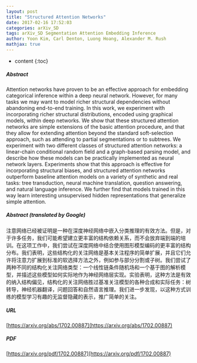 ```yaml
---
layout: post
title: "Structured Attention Networks"
date: 2017-02-16 17:52:03
categories: arXiv_SD
tags: arXiv_SD Segmentation Attention Embedding Inference
author: Yoon Kim, Carl Denton, Luong Hoang, Alexander M. Rush
mathjax: true
---
```


* content
{:toc}

##### Abstract
Attention networks have proven to be an effective approach for embedding categorical inference within a deep neural network. However, for many tasks we may want to model richer structural dependencies without abandoning end-to-end training. In this work, we experiment with incorporating richer structural distributions, encoded using graphical models, within deep networks. We show that these structured attention networks are simple extensions of the basic attention procedure, and that they allow for extending attention beyond the standard soft-selection approach, such as attending to partial segmentations or to subtrees. We experiment with two different classes of structured attention networks: a linear-chain conditional random field and a graph-based parsing model, and describe how these models can be practically implemented as neural network layers. Experiments show that this approach is effective for incorporating structural biases, and structured attention networks outperform baseline attention models on a variety of synthetic and real tasks: tree transduction, neural machine translation, question answering, and natural language inference. We further find that models trained in this way learn interesting unsupervised hidden representations that generalize simple attention.

##### Abstract (translated by Google)
注意网络已经被证明是一种在深度神经网络中嵌入分类推理的有效方法。但是，对于许多任务，我们可能希望建立更丰富的结构依赖关系，而不会放弃端到端的培训。在这项工作中，我们尝试在深度网络中结合使用图形模型编码的更丰富的结构分布。我们表明，这些结构化的关注网络是基本关注程序的简单扩展，并且它们允许将注意力扩展到标准的软选择方法之外，例如参与部分分割或子树。我们尝试了两种不同的结构化关注网络类型：一个线性链条件随机场和一个基于图的解析模型，并描述这些模型如何实际地作为神经网络层实现。实验表明，这种方法是有效的纳入结构偏见，结构化的关注网络胜过基准关注模型的各种合成和实际任务：树转导，神经机器翻译，问题回答和自然语言推理。我们进一步发现，以这种方式训练的模型学习有趣的无监督隐藏的表示，推广简单的关注。

##### URL
[https://arxiv.org/abs/1702.00887](https://arxiv.org/abs/1702.00887)

##### PDF
[https://arxiv.org/pdf/1702.00887](https://arxiv.org/pdf/1702.00887)

